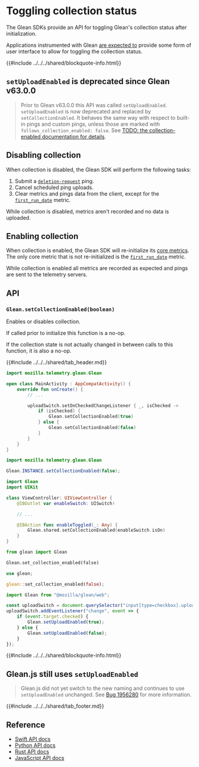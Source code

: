 # Toggling collection status

The Glean SDKs provide an API for toggling Glean's collection status after initialization.

Applications instrumented with Glean
[are expected to](../../user/adding-glean-to-your-project/index.md#glean-integration-checklist)
provide some form of user interface to allow for toggling the collection status.

{{#include ../../../shared/blockquote-info.html}}

## `setUploadEnabled` is deprecated since Glean v63.0.0

> Prior to Glean v63.0.0 this API was called `setUploadEnabled`.
> `setUploadEnabled` is now deprecated and replaced by `setCollectionEnabled`.
> It behaves the same way with respect to built-in pings and custom pings,
> unless those are marked with `follows_collection_enabled: false`.
> See [TODO: the collection-enabled documentation for details]().

## Disabling collection

When collection is disabled, the Glean SDK will perform the following tasks:

1. Submit a [`deletion-request`](../../user/pings/deletion-request.md) ping.
2. Cancel scheduled ping uploads.
3. Clear metrics and pings data from the client, except for the
  [`first_run_date`](../../user/pings/index.html#the-client_info-section) metric.

While collection is disabled, metrics aren't recorded and no data is uploaded.

## Enabling collection

When collection is enabled, the Glean SDK will re-initialize its [core metrics](../../user/collected-metrics/metrics.md).
The only core metric that is not re-initialized is the [`first_run_date`](../../user/pings/index.html#the-client_info-section) metric.

While collection is enabled all metrics are recorded as expected
and pings are sent to the telemetry servers.

## API

### `Glean.setCollectionEnabled(boolean)`

Enables or disables collection.

If called prior to initialize this function is a no-op.

If the collection state is not actually changed in between calls to this function, it is also a no-op.

{{#include ../../../shared/tab_header.md}}

<div data-lang="Kotlin" class="tab">

```Kotlin
import mozilla.telemetry.glean.Glean

open class MainActivity : AppCompatActivity() {
    override fun onCreate() {
        // ...

        uploadSwitch.setOnCheckedChangeListener { _, isChecked ->
            if (isChecked) {
                Glean.setCollectionEnabled(true)
            } else {
                Glean.setCollectionEnabled(false)
            }
        }
    }
}
```

</div>
<div data-lang="Java" class="tab">

```Java
import mozilla.telemetry.glean.Glean

Glean.INSTANCE.setCollectionEnabled(false);
```

</div>
<div data-lang="Swift" class="tab">


```Swift
import Glean
import UIKit

class ViewController: UIViewController {
    @IBOutlet var enableSwitch: UISwitch!

    // ...

    @IBAction func enableToggled(_: Any) {
        Glean.shared.setCollectionEnabled(enableSwitch.isOn)
    }
}
```


</div>
<div data-lang="Python" class="tab">

```python
from glean import Glean

Glean.set_collection_enabled(false)
```

</div>
<div data-lang="Rust" class="tab">

```Rust
use glean;

glean::set_collection_enabled(false);
```

</div>
<div data-lang="JavaScript" class="tab">

```js
import Glean from "@mozilla/glean/web";

const uploadSwitch = document.querySelector("input[type=checkbox].upload-switch");
uploadSwitch.addEventListener("change", event => {
    if (event.target.checked) {
        Glean.setUploadEnabled(true);
    } else {
        Glean.setUploadEnabled(false);
    }
});
```

{{#include ../../../shared/blockquote-info.html}}

## Glean.js still uses `setUploadEnabled`

> Glean.js did not yet switch to the new naming and continues to use `setUploadEnabled` unchanged.
> See [Bug 1956280](https://bugzilla.mozilla.org/show_bug.cgi?id=1956280) for more information.

</div>
<div data-lang="Firefox Desktop" class="tab" data-info="On Firefox Desktop data collection is toggled internally."></div>

{{#include ../../../shared/tab_footer.md}}

## Reference

* [Swift API docs](../../../swift/Classes/Glean.html#/s:5GleanAAC16setCollectionEnabledyySbF)
* [Python API docs](../../../python/glean/index.html#glean.Glean.set_collection_enabled)
* [Rust API docs](../../../docs/glean/fn.set_collection_enabled.html)
* [JavaScript API docs](https://mozilla.github.io/glean.js/reference/uploaders/#uploadenabled)
